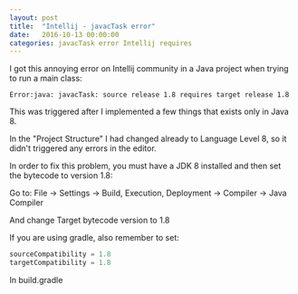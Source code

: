 ```yaml
---
layout: post
title:  "Intellij - javacTask error"
date:   2016-10-13 00:00:00
categories: javacTask error Intellij requires
---
```


I got this annoying error on Intellij community in a Java project when trying to run a main class:

```shell
Error:java: javacTask: source release 1.8 requires target release 1.8
```

This was triggered after I implemented a few things that exists only in Java 8.

In the "Project Structure" I had changed already to Language Level 8, so it didn't triggered any errors in the editor.

In order to fix this problem, you must have a JDK 8 installed and then set the bytecode to version 1.8:

Go to: File -> Settings -> Build, Execution, Deployment -> Compiler -> Java Compiler

And change Target bytecode version to 1.8

If you are using gradle, also remember to set:

```groovy
sourceCompatibility = 1.8
targetCompatibility = 1.8
```

In build.gradle
